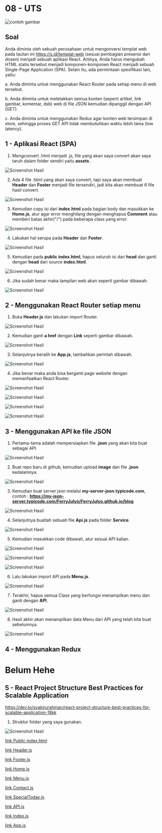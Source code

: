 # 08 - UTS

![contoh gambar](../../docs/logo/polinema.png)

## Soal

Anda diminta oleh sebuah perusahaan untuk mengonversi templat web pada tautan ini
https://s.id/templat-web (sesuai pembagian presensi dari dosen) menjadi sebuah aplikasi React. 
Artinya, Anda harus mengubah HTML statis tersebut menjadi komponen-komponen React menjadi 
sebuah Single-Page Application (SPA). Selain itu, ada permintaan spesifikasi lain, yaitu:

a. Anda diminta untuk menggunakan React Router pada setiap menu di web tersebut.

b. Anda diminta untuk meletakkan semua konten (seperti artikel, link gambar, komentar, dsb)
web di file JSON kemudian dipanggil dengan API (GET).

c. Anda diminta untuk menggunakan Redux agar konten web tersimpan di store, sehingga 
proses GET API tidak membutuhkan waktu lebih lama (low latency).


## 1 - Aplikasi React (SPA)

1. Mengconvert .html menjadi .js, file yang akan saya convert akan saya taruh dalam folder sendiri yaitu <b>assets</b> .

![Screenshot Hasil](img/React(SPA)/1.jpg)

2. Ada 4 file .html yang akan saya convert, tapi saya akan membuat <b>Header</b> dan <b>Footer</b> menjadi file tersendiri, jadi kita akan membuat 6 file hasil convert.

![Screenshot Hasil](img/React(SPA)/2.jpg)

3. Kemudian copy isi dari <b>index.html</b> pada bagian body dan masukkan ke <b>Home.js</b>, atur agar error menghilang dengan menghapus <b>Comment</b> atau memberi batas akhir("/") pada beberapa class yang error. 

![Screenshot Hasil](img/React(SPA)/3.jpg)

4. Lakukan hal serupa pada <b>Header</b> dan <b>Footer</b>.

![Screenshot Hasil](img/React(SPA)/4.jpg)

5. Kemudian pada <b>public index.html</b>, hapus seluruh isi dari <b>head</b> dan ganti dengan <b>head</b> dari source <b>index.html</b>.

![Screenshot Hasil](img/React(SPA)/5.jpg)

6. Jika sudah benar maka tampilan web akan seperti gambar dibawah.

![Screenshot Hasil](img/React(SPA)/6.jpg)


## 2 - Menggunakan React Router setiap menu

1. Buka <b>Header.js</b> dan lakukan import Router.

![Screenshot Hasil](img/Router/1.jpg)

2. Kemudian ganti <b>a href</b> dengan <b>Link</b> seperti gambar dibawah.

![Screenshot Hasil](img/Router/2.jpg)

3. Selanjutnya beralih ke <b>App.js</b>, tambahkan perintah dibawah.

![Screenshot Hasil](img/Router/3.jpg)

4. Jika benar maka anda bisa berganti page website dengan memanfaatkan React Router.

![Screenshot Hasil](img/Router/4.jpg)

![Screenshot Hasil](img/Router/5.jpg)

![Screenshot Hasil](img/Router/6.jpg)

![Screenshot Hasil](img/Router/7.jpg)

## 3 - Menggunakan API ke file JSON

1. Pertama-tama adalah mempersiapkan file <b>.json</b> yang akan kita buat sebagai API.

![Screenshot Hasil](img/API/1.jpg)

2. Buat repo baru di github, kemudian upload <b>image</b> dan file <b>.json</b> kedalamnya.

![Screenshot Hasil](img/API/2.jpg)

3. Kemudian buat server json melalui <b>my-server-json.typicode.com</b>, contoh : <b>https://my-json-server.typicode.com/FerryJulyo/FerryJulyo.github.io/blog</b>

![Screenshot Hasil](img/API/3.jpg)

4. Selanjutnya buatlah sebuah file <b>Api.js</b> pada folder <b>Service</b>.

![Screenshot Hasil](img/API/4.jpg)

5. Kemudian masukkan code dibawah, atur sesuai API kalian.

![Screenshot Hasil](img/API/5.jpg)

![Screenshot Hasil](img/API/6.jpg)

![Screenshot Hasil](img/API/7.jpg)

6. Lalu lakukan import API pada <b>Menu.js</b>.

![Screenshot Hasil](img/API/8.jpg)

7. Terakhir, hapus semua Class yang berfungsi menampilkan menu dan ganti dengan <b>API</b>.

![Screenshot Hasil](img/API/9.jpg)

8. Hasil akhir akan menampilkan data Menu dari API yang telah kita buat sebelumnya.

![Screenshot Hasil](img/API/10.jpg)


## 4 - Menggunakan Redux

# Belum Hehe

## 5 - React Project Structure Best Practices for Scalable Application
https://dev.to/syakirurahman/react-project-structure-best-practices-for-scalable-application-18kk

1. Struktur folder yang saya gunakan.

![Screenshot Hasil](img/Folder/1.jpg)




[link Public index.html](../../src/07_Context_dan_HOC/Praktikum1/ThemeContext/theme-context.js)

[link Header.js](../../src/07_Context_dan_HOC/Praktikum1/ThemeContext/ThemeProvider.js)

[link Footer.js](../../src/07_Context_dan_HOC/Praktikum1/ThemeContext/withTheme.js)

[link Home.js](../../src/07_Context_dan_HOC/Praktikum1/Menu.js)

[link Menu.js](../../src/07_Context_dan_HOC/Praktikum1/SetColor.js)

[link Contact.js](../../src/07_Context_dan_HOC/Praktikum1/SetColor.js)

[link SpecialToday.js](../../src/07_Context_dan_HOC/Praktikum1/SetColor.js)

[link API.js](../../src/07_Context_dan_HOC/Praktikum1/SetColor.js)

[link Index.js](../../src/07_Context_dan_HOC/Praktikum1/index.js)

[link App.js](../../src/07_Context_dan_HOC/Praktikum1/app.js)